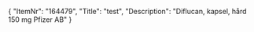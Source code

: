 {
  "ItemNr": "164479",
  "Title": "test",
  "Description": "Diflucan, kapsel, hård 150 mg Pfizer AB"
}